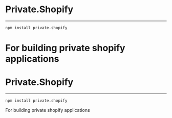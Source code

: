 
# Private.Shopify
--------------------

`npm install private.shopify`

For building private shopify applications
=======
# Private.Shopify
--------------------

`npm install private.shopify`

For building private shopify applications

